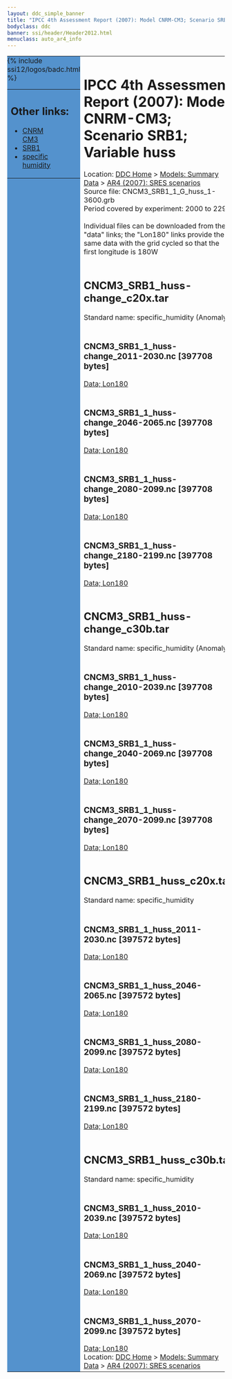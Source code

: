```yaml
---
layout: ddc_simple_banner
title: "IPCC 4th Assessment Report (2007): Model CNRM-CM3; Scenario SRB1; Variable huss"
bodyclass: ddc
banner: ssi/header/Header2012.html
menuclass: auto_ar4_info
---
```



<table width="100%" border="0" cellspacing="0" cellpadding="0" style="border-collapse: collapse;">
<tr style="margin:0;padding:0;border:0;">
<td style="margin:0;padding:0;border:0;height:1pt;width:150pt;background:#5492CD;" valign="top" >

<div id="lh-col2" class="auto_ar4_info">
<table class="menumain" bgcolor="#5492CD" cellspacing="0" width="100%" border="0">
<tr><td>
<h2> Other links:</h2>
<ul>
<li><a href="/auto/ar4/model-CNRM-CM3.html">CNRM<br/>CM3</a></li>
<li><a href="/auto/ar4/scenario-SRB1.html">SRB1</a></li>
<li><a href="/auto/ar4/var-specific_humidity.html">specific humidity</a></li>
</ul>
</td></tr>
{% include ssi12/logos/badc.html %}
</table>
</div>
</td>
<td><h1>IPCC 4th Assessment Report (2007): Model CNRM-CM3; Scenario SRB1; Variable huss</h1>

<!-- Breadcrumb1 -->
<div id="breadcrumb1" align="left">
Location: <a href="/index.html">DDC Home</a> > <a href="/sim/gcm_clim/">Models: Summary Data</a>
> <a href="/sim/gcm_clim/SRES_AR4/index.html">AR4 (2007): SRES scenarios</a>
</div>
<!-- End of Breadcrumb1 -->Source file: CNCM3_SRB1_1_G_huss_1-3600.grb
<br/>
Period covered by experiment: 2000 to 2299<br/>
<br/>Individual files can be downloaded from the "data" links; the "Lon180" links provide the same data
         with the grid cycled so that the first longitude is 180W<br/>
<br/><h2>CNCM3_SRB1_huss-change_c20x.tar</h2>
Standard name: specific_humidity (Anomaly)<br>
<br/><h3>CNCM3_SRB1_1_huss-change_2011-2030.nc [397708 bytes]</h3>
<a href="/cgi-bin/downl/ar4_nc/huss/CNCM3_SRB1_1_huss-change_2011-2030.nc">Data; </a><a href="/cgi-bin/downl/ar4_nc/huss/CNCM3_SRB1_1_huss-change_2011-2030.cyto180.nc"> Lon180</a><br/>
<br/><h3>CNCM3_SRB1_1_huss-change_2046-2065.nc [397708 bytes]</h3>
<a href="/cgi-bin/downl/ar4_nc/huss/CNCM3_SRB1_1_huss-change_2046-2065.nc">Data; </a><a href="/cgi-bin/downl/ar4_nc/huss/CNCM3_SRB1_1_huss-change_2046-2065.cyto180.nc"> Lon180</a><br/>
<br/><h3>CNCM3_SRB1_1_huss-change_2080-2099.nc [397708 bytes]</h3>
<a href="/cgi-bin/downl/ar4_nc/huss/CNCM3_SRB1_1_huss-change_2080-2099.nc">Data; </a><a href="/cgi-bin/downl/ar4_nc/huss/CNCM3_SRB1_1_huss-change_2080-2099.cyto180.nc"> Lon180</a><br/>
<br/><h3>CNCM3_SRB1_1_huss-change_2180-2199.nc [397708 bytes]</h3>
<a href="/cgi-bin/downl/ar4_nc/huss/CNCM3_SRB1_1_huss-change_2180-2199.nc">Data; </a><a href="/cgi-bin/downl/ar4_nc/huss/CNCM3_SRB1_1_huss-change_2180-2199.cyto180.nc"> Lon180</a><br/>
<br/><h2>CNCM3_SRB1_huss-change_c30b.tar</h2>
Standard name: specific_humidity (Anomaly)<br>
<br/><h3>CNCM3_SRB1_1_huss-change_2010-2039.nc [397708 bytes]</h3>
<a href="/cgi-bin/downl/ar4_nc/huss/CNCM3_SRB1_1_huss-change_2010-2039.nc">Data; </a><a href="/cgi-bin/downl/ar4_nc/huss/CNCM3_SRB1_1_huss-change_2010-2039.cyto180.nc"> Lon180</a><br/>
<br/><h3>CNCM3_SRB1_1_huss-change_2040-2069.nc [397708 bytes]</h3>
<a href="/cgi-bin/downl/ar4_nc/huss/CNCM3_SRB1_1_huss-change_2040-2069.nc">Data; </a><a href="/cgi-bin/downl/ar4_nc/huss/CNCM3_SRB1_1_huss-change_2040-2069.cyto180.nc"> Lon180</a><br/>
<br/><h3>CNCM3_SRB1_1_huss-change_2070-2099.nc [397708 bytes]</h3>
<a href="/cgi-bin/downl/ar4_nc/huss/CNCM3_SRB1_1_huss-change_2070-2099.nc">Data; </a><a href="/cgi-bin/downl/ar4_nc/huss/CNCM3_SRB1_1_huss-change_2070-2099.cyto180.nc"> Lon180</a><br/>
<br/><h2>CNCM3_SRB1_huss_c20x.tar</h2>
Standard name: specific_humidity<br>
<br/><h3>CNCM3_SRB1_1_huss_2011-2030.nc [397572 bytes]</h3>
<a href="/cgi-bin/downl/ar4_nc/huss/CNCM3_SRB1_1_huss_2011-2030.nc">Data; </a><a href="/cgi-bin/downl/ar4_nc/huss/CNCM3_SRB1_1_huss_2011-2030.cyto180.nc"> Lon180</a><br/>
<br/><h3>CNCM3_SRB1_1_huss_2046-2065.nc [397572 bytes]</h3>
<a href="/cgi-bin/downl/ar4_nc/huss/CNCM3_SRB1_1_huss_2046-2065.nc">Data; </a><a href="/cgi-bin/downl/ar4_nc/huss/CNCM3_SRB1_1_huss_2046-2065.cyto180.nc"> Lon180</a><br/>
<br/><h3>CNCM3_SRB1_1_huss_2080-2099.nc [397572 bytes]</h3>
<a href="/cgi-bin/downl/ar4_nc/huss/CNCM3_SRB1_1_huss_2080-2099.nc">Data; </a><a href="/cgi-bin/downl/ar4_nc/huss/CNCM3_SRB1_1_huss_2080-2099.cyto180.nc"> Lon180</a><br/>
<br/><h3>CNCM3_SRB1_1_huss_2180-2199.nc [397572 bytes]</h3>
<a href="/cgi-bin/downl/ar4_nc/huss/CNCM3_SRB1_1_huss_2180-2199.nc">Data; </a><a href="/cgi-bin/downl/ar4_nc/huss/CNCM3_SRB1_1_huss_2180-2199.cyto180.nc"> Lon180</a><br/>
<br/><h2>CNCM3_SRB1_huss_c30b.tar</h2>
Standard name: specific_humidity<br>
<br/><h3>CNCM3_SRB1_1_huss_2010-2039.nc [397572 bytes]</h3>
<a href="/cgi-bin/downl/ar4_nc/huss/CNCM3_SRB1_1_huss_2010-2039.nc">Data; </a><a href="/cgi-bin/downl/ar4_nc/huss/CNCM3_SRB1_1_huss_2010-2039.cyto180.nc"> Lon180</a><br/>
<br/><h3>CNCM3_SRB1_1_huss_2040-2069.nc [397572 bytes]</h3>
<a href="/cgi-bin/downl/ar4_nc/huss/CNCM3_SRB1_1_huss_2040-2069.nc">Data; </a><a href="/cgi-bin/downl/ar4_nc/huss/CNCM3_SRB1_1_huss_2040-2069.cyto180.nc"> Lon180</a><br/>
<br/><h3>CNCM3_SRB1_1_huss_2070-2099.nc [397572 bytes]</h3>
<a href="/cgi-bin/downl/ar4_nc/huss/CNCM3_SRB1_1_huss_2070-2099.nc">Data; </a><a href="/cgi-bin/downl/ar4_nc/huss/CNCM3_SRB1_1_huss_2070-2099.cyto180.nc"> Lon180</a><br/>
<!-- Breadcrumb2 -->
<div id="breadcrumb2" align="left">
Location: <a href="/index.html">DDC Home</a> > <a href="/sim/gcm_clim/">Models: Summary Data</a>
> <a href="/sim/gcm_clim/SRES_AR4/index.html">AR4 (2007): SRES scenarios</a>
</div>
<!-- End of Breadcrumb2 --></td></tr></table>
